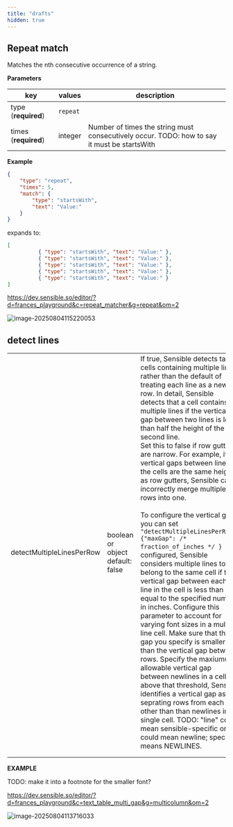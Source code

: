 ```yaml
---
title: "drafts"
hidden: true
---
```


## Repeat match


Matches the nth consecutive occurrence of a string.

**Parameters**

| key                  | values   | description                                                  |
| -------------------- | -------- | ------------------------------------------------------------ |
| type (**required**)  | `repeat` |                                                              |
| times (**required**) | integer  | Number of times the string must consecutively occur. TODO: how to say it must be startsWith |

**Example**

```json
{
    "type": "repeat",
    "times": 5,
    "match": {
        "type": "startsWith",
        "text": "Value:"
    }
}
```



expands to:

```json
[
          { "type": "startsWith", "text": "Value:" },
          { "type": "startsWith", "text": "Value:" },
          { "type": "startsWith", "text": "Value:" },
          { "type": "startsWith", "text": "Value:" },
          { "type": "startsWith", "text": "Value:" }
]
```



https://dev.sensible.so/editor/?d=frances_playground&c=repeat_matcher&g=repeat&om=2



![image-20250804115220053](C:\Users\franc\AppData\Roaming\Typora\typora-user-images\image-20250804115220053.png)



## detect lines



|                           |                                               |                                                              |
| ------------------------- | --------------------------------------------- | ------------------------------------------------------------ |
| detectMultipleLinesPerRow | boolean<br/>or<br/>object<br/> default: false | If true, Sensible detects table cells containing multiple lines, rather than the default of treating each line as a new row. In detail, Sensible detects that a cell contains multiple lines if the vertical gap between two lines is less than half the height of the second line.<br/>Set this to false if row gutters are narrow. For example, if vertical gaps between lines in the cells are the same height as row gutters, Sensible can incorrectly merge multiple rows into one.<br/><br/>To configure the vertical gap, you can set `"detectMultipleLinesPerRow": {"maxGap": /* fraction_of_inches */ } `. If configured, Sensible considers multiple lines to belong to the same cell if the vertical gap between each line in the cell is less than or equal to the specified number in inches. Configure this parameter to account for varying font sizes in a multi-line cell. Make sure that the gap you specify is smaller than the vertical gap between rows. Specify the maxiumum allowable vertical gap between newlines in a cell; above that threshold, Sensible identifies a vertical gap as seprating rows from each other than than newlines in a single cell. TODO: "line" could mean sensible-specific or it could mean newline; specify it means NEWLINES. |
|                           |                                               |                                                              |
|                           |                                               |                                                              |

**EXAMPLE**

TODO: make it into a footnote for the smaller font?

https://dev.sensible.so/editor/?d=frances_playground&c=text_table_multi_gap&g=multicolumn&om=2 

![image-20250804113716033](C:\Users\franc\AppData\Roaming\Typora\typora-user-images\image-20250804113716033.png)

